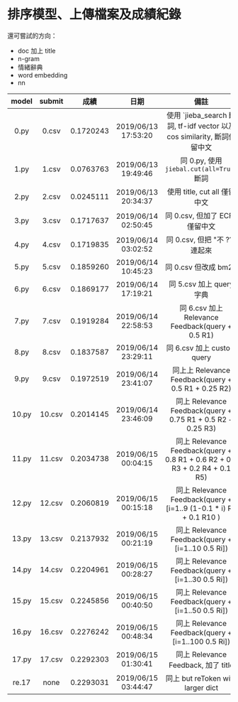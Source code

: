 # 排序模型、上傳檔案及成績紀錄

還可嘗試的方向：
- doc 加上 title
- n-gram
- 情緒辭典
- word embedding
- nn

| model | submit |    成績   |         日期        | 備註 |
| :---: | :----: | :-------: | :-----------------: | :--: |
| 0.py  | 0.csv  | 0.1720243 | 2019/06/13 17:53:20 | 使用 `jieba_search 斷詞, tf-idf vector 以及 cos similarity, 斷詞僅留中文 |
| 1.py  | 1.csv  | 0.0763763 | 2019/06/13 19:49:46 | 同 0.py, 使用 `jiebal.cut(all=True)` 斷詞 |
| 2.py  | 2.csv  | 0.0245111 | 2019/06/13 20:34:37 | 使用 title, cut all 僅留中文|
| 3.py  | 3.csv  | 0.1717637 | 2019/06/14 02:50:45 | 同 0.csv, 但加了 ECFA 僅留中文|
| 4.py  | 4.csv  | 0.1719835 | 2019/06/14 03:02:52 | 同 0.csv, 但把 "不 ??" 連起來|
| 5.py  | 5.csv  | 0.1859260 | 2019/06/14 10:45:23 | 同 0.csv 但改成 bm25 |
| 6.py  | 6.csv  | 0.1869177 | 2019/06/14 17:19:21 | 同 5.csv 加上 query 字典 |
| 7.py  | 7.csv  | 0.1919284 | 2019/06/14 22:58:53 | 同 6.csv 加上 Relevance Feedback(query + 0.5 R1) |
| 8.py  | 8.csv  | 0.1837587 | 2019/06/14 23:29:11 | 同 6.csv 加上 custom query |
| 9.py  | 9.csv  | 0.1972519 | 2019/06/14 23:41:07 | 同上上 Relevance Feedback(query + 0.5 R1 + 0.25 R2) |
| 10.py | 10.csv | 0.2014145 | 2019/06/14 23:46:09 | 同上 Relevance Feedback(query + 0.75 R1 + 0.5 R2 + 0.25 R3) |
| 11.py | 11.csv | 0.2034738 | 2019/06/15 00:04:15 | 同上 Relevance Feedback(query + 0.8 R1 + 0.6 R2 + 0.4 R3 + 0.2 R4 + 0.1 R5) |
| 12.py | 12.csv | 0.2060819 | 2019/06/15 00:15:18 | 同上 Relevance Feedback(query + [i=1..9 (1-0.1 * i) Ri] + 0.1 R10 ) |
| 13.py | 13.csv | 0.2137932 | 2019/06/15 00:21:19 | 同上 Relevance Feedback(query + [i=1..10 0.5 Ri]) |
| 14.py | 14.csv | 0.2204961 | 2019/06/15 00:28:27 | 同上 Relevance Feedback(query + [i=1..30 0.5 Ri]) |
| 15.py | 15.csv | 0.2245856 | 2019/06/15 00:40:50 | 同上 Relevance Feedback(query + [i=1..50 0.5 Ri]) |
| 16.py | 16.csv | 0.2276242 | 2019/06/15 00:48:34 | 同上 Relevance Feedback(query + [i=1..100 0.5 Ri])|
| 17.py | 17.csv | 0.2292303 | 2019/06/15 01:30:41 | 同上 Relevance Feedback, 加了 title|
| re.17 | none   | 0.2293031 | 2019/06/15 03:44:47 | 同上 but reToken with larger dict |
